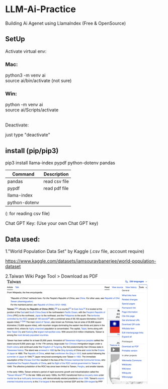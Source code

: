 # LLM-Ai-Practice
Building Ai Agenet using LlamaIndex (Free & OpenSource)

## SetUp
Activate virtual env:  

### Mac:
python3 -m venv ai  
source ai/bin/activate  (not sure)

### Win:
python -m venv ai  
source ai/Scripts/activate

<br>
Deactivate:

just type "deactivate"

## install (pip/pip3)
pip3 install llama-index pypdf python-dotenv pandas

| Command | Description |
| --- | --- |
| pandas |  read csv file |
| pypdf | read pdf file |
| llama-index |  |
| python-dotenv |  |

(: for reading csv file)

Chat GPT Key: (Use your own Chat GPT key)


## Data used:

1."World Population Data Set" by Kaggle (.csv file, account require)

https://www.kaggle.com/datasets/iamsouravbanerjee/world-population-dataset


2.Taiwan Wiki Page
Tool > Download as PDF
![Download from Wiki](https://github.com/sparklydavid/LLM-Ai-Practice/blob/main/rm-imgs/guide_wiki.png)
